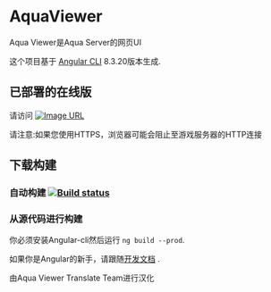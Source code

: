 # AquaViewer

Aqua Viewer是Aqua Server的网页UI

这个项目基于 [Angular CLI](https://github.com/angular/angular-cli) 8.3.20版本生成.

## 已部署的在线版
请访问 [![Image URL](https://raw.githubusercontent.com/Raspberry-Monster/Aqua-Viewer-Unofficial-Chinese-Translate/master/favicon.ico)](http://aqua.raspberrymonster.top/)

请注意:如果您使用HTTPS，浏览器可能会阻止至游戏服务器的HTTP连接

## 下载构建

### 自动构建 [![Build status](https://ci.appveyor.com/api/projects/status/3dxdn850ec5xn02x?svg=true)](https://ci.appveyor.com/project/RERASER/aqua-viewer-unofficial-chinese-translate/build/artifacts)

### 从源代码进行构建
你必须安装Angular-cli然后运行 `ng build --prod`.

如果你是Angular的新手，请跟随[开发文档](https://angular.io/guide/deployment) .

由Aqua Viewer Translate Team进行汉化
